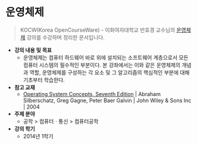 # 운영체제

> KOCW(Korea OpenCourseWare) - 이화여자대학교 반효경 교수님의 [운영체제](http://www.kocw.net/home/search/kemView.do?kemId=1046323) 강의를
> 수강하며 정리한 문서입니다.

* **강의 내용 및 목표**
    * 운영체제는 컴퓨터 하드웨어 바로 위에 설치되는 소프트웨어 계층으로서 모든 컴퓨터 시스템의 필수적인 부분이다. 본 강좌에서는 이와 같은 운영체제의 개념과 역할, 운영체제를 구성하는 각 요소 및 그 알고리즘의
      핵심적인 부분에 대해 기초부터 학습한다.
* **참고 교재**
    * [Operating System Concepts, Seventh Edition](https://www.amazon.com/Operating-Concepts-Seventh-Abraham-Silberschatz/dp/0471694665)
      | Abraham Silberschatz, Greg Gagne, Peter Baer Galvin | John Wiley & Sons Inc | 2004
* **주제 분야**
    * 공학 > 컴퓨터ㆍ통신 > 컴퓨터공학
* **강의 학기**
    * 2014년 1학기
